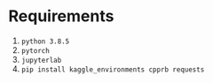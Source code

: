 # Requirements

1. `python 3.8.5`
1. `pytorch`
1. `jupyterlab`
1. `pip install kaggle_environments cpprb requests`

